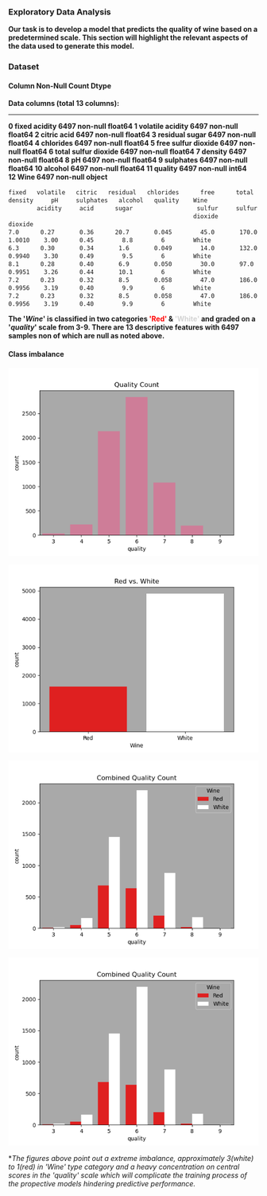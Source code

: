 

### Exploratory Data Analysis

**Our task is to develop a model that predicts the quality of wine based on a predetermined scale. This section will highlight the relevant aspects of the data used to generate this model.**

### Dataset

#### Column                           Non-Null Count     Dtype 
**Data columns (total 13 columns):**
---  ------                --------------    -----  
 **0   fixed acidity         6497 non-null     float64
 1   volatile acidity      6497 non-null     float64
 2   citric acid           6497 non-null     float64
 3   residual sugar        6497 non-null     float64
 4   chlorides             6497 non-null     float64
 5   free sulfur dioxide   6497 non-null     float64
 6   total sulfur dioxide  6497 non-null     float64
 7   density               6497 non-null     float64
 8   pH                    6497 non-null     float64
 9   sulphates             6497 non-null     float64
 10  alcohol               6497 non-null     float64
 11  quality               6497 non-null     int64  
 12  Wine                  6497 non-null     object** 


    fixed   volatile   citric   residual   chlorides      free      total      density     pH     sulphates   alcohol   quality    Wine
            acidity     acid      sugar                  sulfur     sulfur
                                                        dioxide     dioxide     
    7.0      0.27       0.36      20.7       0.045        45.0       170.0      1.0010    3.00      0.45        8.8        6        White
    6.3      0.30       0.34       1.6       0.049        14.0       132.0      0.9940    3.30      0.49        9.5        6        White
    8.1      0.28       0.40       6.9       0.050        30.0       97.0       0.9951    3.26      0.44       10.1        6        White
    7.2      0.23       0.32       8.5       0.058        47.0       186.0      0.9956    3.19      0.40        9.9        6        White
    7.2      0.23       0.32       8.5       0.058        47.0       186.0      0.9956    3.19      0.40        9.9        6        White
   
   
**The '*Wine*' is classified in two categories <font color='red'>'Red'</font> & <font color='lightgrey'>'White'</font> and graded on a '*quality*' scale from 3-9. There are 13 descriptive features with 6497 samples non of which are null as noted above.** 
   
#### Class imbalance   
 
 ![Alt text](Resources/figs/combined/prelim/quality_count.png)
 
 ![Alt text](Resources/figs/combined/prelim/red_vs_white_countplot.png)  
 
 ![Alt text](Resources/figs/combined/prelim/Combined_Quality_Count.png)
 
 
 ![Alt text](Resources/figs/combined/prelim/Combined_Quality_Count.png)
 
 
**The figures above point out a extreme imbalance, approximately 3(white) to 1(red) in '*Wine' type category and a heavy concentration on central scores in the 'quality' scale which will complicate the training process of the propective models hindering predictive performance.**
 
 
 
 
 
 
 
 
 
 
 
 
 
 
 
 
